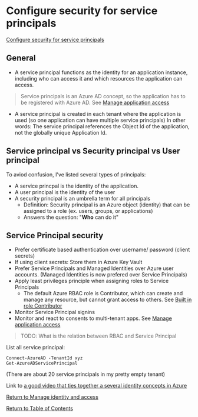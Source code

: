 # Configure security for service principals

[Configure security for service principals](https://docs.microsoft.com/en-us/azure/active-directory/fundamentals/service-accounts-principal)

## General
* A service principal functions as the identity for an application instance, including who can access it and which resources the application can access. 
> Service principals is an Azure AD concept, so the application has to be registered with Azure AD. See [Manage application access](README.md)
* A service principal is created in each tenant where the application is used (so one application can have multiple service principals) In other words: The service principal references the Object Id of the application, not the globally unique Application Id.

## Service principal vs Security principal vs User principal
To aviod confusion, I've listed several types of principals:
* A service princpal is the identity of the application.
* A user principal is the identity of the user
* A security principal is an umbrella term for all principals
   * Definition: Security principal is an Azure object (identity) that can be assigned to a role (ex. users, groups, or applications)
   * Answers the question: "**Who** can do it"

## Service Principal security
* Prefer certificate based authentication over username/ password (client secrets)
* If using client secrets: Store them in Azure Key Vault
* Prefer Service Principals and Managed Identities over Azure user accounts. (Managed Identities is now prefered over Service Principals)
* Apply least privileges principle when assigning roles to Service Principals
   * The default Azure RBAC role is Contributor, which can create and manage any resource, but cannot grant access to others. See [Built in role Contributor](https://docs.microsoft.com/en-us/azure/role-based-access-control/built-in-roles#contributor)
* Monitor Service Principal signins
* Monitor and react to consents to multi-tenant apps. See [Manage application access](README.md)
> TODO: What is the relation between RBAC and Service Principal

List all service principal:

    Connect-AzureAD -TenantId xyz
    Get-AzureADServicePrincipal

(There are about 20 service principals in my pretty empty tenant)

Link to [a good video that ties together a several identity concepts in Azure](https://www.youtube.com/watch?v=4v7ffXxOnwU)

[Return to Manage identity and access](README.md)

[Return to Table of Contents](../README.md)